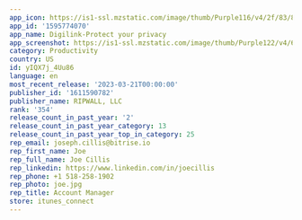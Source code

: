 ```yaml
---
app_icon: https://is1-ssl.mzstatic.com/image/thumb/Purple116/v4/2f/83/8e/2f838e8e-e1e5-db77-44c4-18541da21e7c/AppIcon-1x_U007emarketing-0-7-0-85-220.png/1024x1024bb.png
app_id: '1595774070'
app_name: Digilink-Protect your privacy
app_screenshot: https://is1-ssl.mzstatic.com/image/thumb/Purple122/v4/62/77/cb/6277cb23-5a8a-d5f9-bb2e-031a9359077e/2d139253-ffcd-4bc8-b9b9-cab3a17bfa40_Simulator_Screen_Shot_-_iPhone_12_Pro_Max_-_2022-03-02_at_19.09.44.png/1284x2778bb.png
category: Productivity
country: US
id: yIQX7j_4Uu86
language: en
most_recent_release: '2023-03-21T00:00:00'
publisher_id: '1611590782'
publisher_name: RIPWALL, LLC
rank: '354'
release_count_in_past_year: '2'
release_count_in_past_year_category: 13
release_count_in_past_year_top_in_category: 25
rep_email: joseph.cillis@bitrise.io
rep_first_name: Joe
rep_full_name: Joe Cillis
rep_linkedin: https://www.linkedin.com/in/joecillis
rep_phone: +1 518-258-1902
rep_photo: joe.jpg
rep_title: Account Manager
store: itunes_connect
---
```

